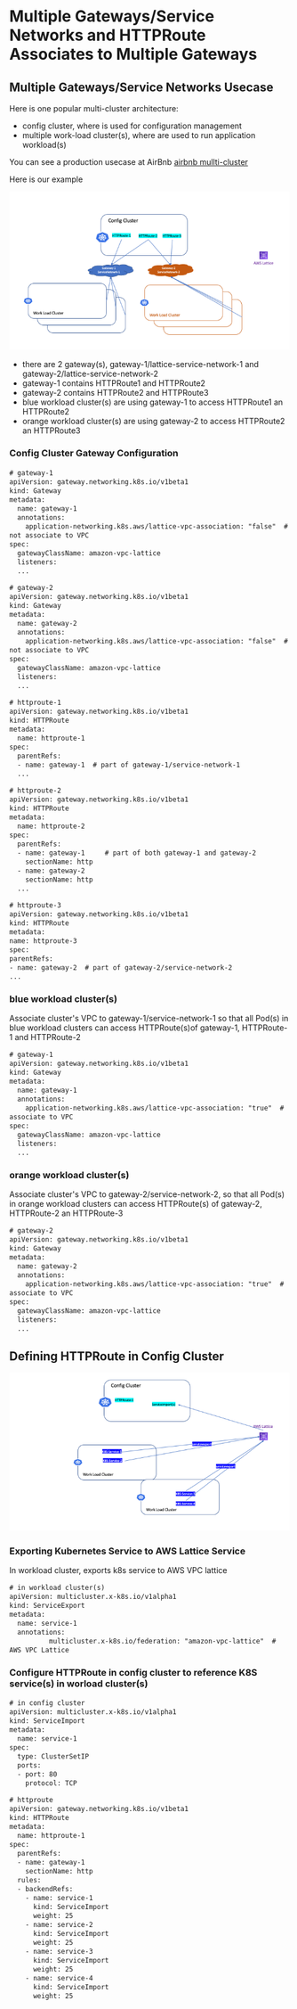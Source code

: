 # Multiple Gateways/Service Networks and HTTPRoute Associates to Multiple Gateways

## Multiple Gateways/Service Networks Usecase

Here is one popular multi-cluster architecture:

* config cluster, where is used for configuration management
* multiple work-load cluster(s), where are used to run application workload(s)

You can see a production usecase at AirBnb [airbnb mullti-cluster](https://www.youtube.com/watch?v=1D8lg36ZNHs)

Here is our example

![Config Cluster and multiple workload cluster](images/multi-sn.png)

* there are 2 gateway(s), gateway-1/lattice-service-network-1 and gateway-2/lattice-service-network-2
* gateway-1 contains HTTPRoute1 and HTTPRoute2
* gateway-2 contains HTTPRoute2 and HTTPRoute3
* blue workload cluster(s) are using gateway-1 to access HTTPRoute1 an HTTPRoute2
* orange workload cluster(s) are using gateway-2 to access HTTPRoute2 an HTTPRoute3

###  Config Cluster Gateway Configuration

```
# gateway-1
apiVersion: gateway.networking.k8s.io/v1beta1
kind: Gateway
metadata:
  name: gateway-1
  annotations:
    application-networking.k8s.aws/lattice-vpc-association: "false"  # not associate to VPC
spec:
  gatewayClassName: amazon-vpc-lattice
  listeners:
  ...
```  

```
# gateway-2
apiVersion: gateway.networking.k8s.io/v1beta1
kind: Gateway
metadata:
  name: gateway-2
  annotations:
    application-networking.k8s.aws/lattice-vpc-association: "false"  # not associate to VPC
spec:
  gatewayClassName: amazon-vpc-lattice
  listeners:
  ...
```  

```
# httproute-1
apiVersion: gateway.networking.k8s.io/v1beta1
kind: HTTPRoute
metadata:
  name: httproute-1
spec:
  parentRefs:
  - name: gateway-1  # part of gateway-1/service-network-1
  ...
```  

```
# httproute-2
apiVersion: gateway.networking.k8s.io/v1beta1
kind: HTTPRoute
metadata:
  name: httproute-2
spec:
  parentRefs:
  - name: gateway-1     # part of both gateway-1 and gateway-2 
    sectionName: http
  - name: gateway-2
    sectionName: http
  ...    
  ```

  ```
# httproute-3
apiVersion: gateway.networking.k8s.io/v1beta1
kind: HTTPRoute
metadata:
  name: httproute-3
spec:
  parentRefs:
  - name: gateway-2  # part of gateway-2/service-network-2
  ...
```

### blue workload cluster(s)
Associate cluster's VPC to gateway-1/service-network-1 so that all Pod(s) in blue workload clusters can access HTTPRoute(s)of gateway-1, HTTPRoute-1 and HTTPRoute-2

```
# gateway-1
apiVersion: gateway.networking.k8s.io/v1beta1
kind: Gateway
metadata:
  name: gateway-1
  annotations:
    application-networking.k8s.aws/lattice-vpc-association: "true"  #  associate to VPC
spec:
  gatewayClassName: amazon-vpc-lattice
  listeners:
  ...
```  

### orange workload cluster(s)
Associate cluster's VPC to gateway-2/service-network-2, so that all Pod(s) in orange workload clusters can access HTTPRoute(s) of gateway-2, HTTPRoute-2 an HTTPRoute-3

```
# gateway-2
apiVersion: gateway.networking.k8s.io/v1beta1
kind: Gateway
metadata:
  name: gateway-2
  annotations:
    application-networking.k8s.aws/lattice-vpc-association: "true"  #  associate to VPC
spec:
  gatewayClassName: amazon-vpc-lattice
  listeners:
  ...
```  

## Defining HTTPRoute in Config Cluster

![ServiceImport](images/serviceimport.png)

### Exporting Kubernetes Service to AWS Lattice Service

In workload cluster, exports k8s service to AWS VPC lattice

```
# in workload cluster(s)
apiVersion: multicluster.x-k8s.io/v1alpha1
kind: ServiceExport
metadata:
  name: service-1
  annotations:
          multicluster.x-k8s.io/federation: "amazon-vpc-lattice"  #  AWS VPC Lattice
``` 

### Configure HTTPRoute in config cluster to reference K8S service(s) in worload cluster(s)

```
# in config cluster
apiVersion: multicluster.x-k8s.io/v1alpha1
kind: ServiceImport
metadata:
  name: service-1
spec:
  type: ClusterSetIP
  ports:
  - port: 80
    protocol: TCP
```

```
# httproute 
apiVersion: gateway.networking.k8s.io/v1beta1
kind: HTTPRoute
metadata:
  name: httproute-1
spec:
  parentRefs:
  - name: gateway-1
    sectionName: http 
  rules:
  - backendRefs:  
    - name: service-1
      kind: ServiceImport
      weight: 25
    - name: service-2
      kind: ServiceImport
      weight: 25  
    - name: service-3
      kind: ServiceImport
      weight: 25
    - name: service-4
      kind: ServiceImport
      weight: 25    
```      












